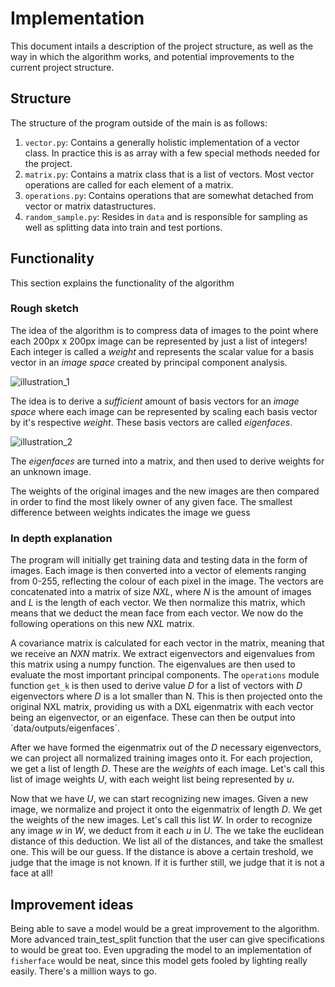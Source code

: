 # Implementation
This document intails a description of the project structure, as well as the way in which the algorithm works, and potential improvements to the current project structure.
## Structure
  The structure of the program outside of the main is as follows:
  1) `vector.py`: Contains a generally holistic implementation of a vector class. In practice this is as array with a few special methods needed for the project.
  2) `matrix.py`: Contains a matrix class that is a list of vectors. Most vector operations are called for each element of a matrix.
  3) `operations.py`: Contains operations that are somewhat detached from vector or matrix datastructures.
  4) `random_sample.py`: Resides in `data` and is responsible for sampling as well as splitting data into train and test portions.
## Functionality
This section explains the functionality of the algorithm
### Rough sketch
The idea of the algorithm is to compress data of images to the point where each 200px x 200px image can be represented by just a list of integers! Each integer is 
called a _weight_ and represents the scalar value for a basis vector in an _image space_ created by principal component analysis. 

![illustration_1](https://user-images.githubusercontent.com/100348027/223536400-48880ea8-be11-4909-ae02-4fbd4e681133.jpg)

The idea is to derive a _sufficient_ amount of basis vectors for an _image space_ where each image can be represented by scaling each basis vector by it's respective _weight_.
These basis vectors are called _eigenfaces_.

![illustration_2](https://user-images.githubusercontent.com/100348027/223538000-f84fefb6-aace-48ec-b484-7952b71b60e2.jpg)

The _eigenfaces_ are turned into a matrix, and then used to derive weights for an unknown image. 


The weights of the original images and the new images are then compared in order to find the 
most likely owner of any given face. The smallest difference between weights indicates the image we guess

### In depth explanation

The program will initially get training data and testing data in the form of images. 
Each image is then converted into a vector of elements ranging from 0-255, reflecting the colour of each pixel in the image. 
The vectors are concatenated into a matrix of size _NXL_, where _N_ is the amount of images and _L_ is the length of each vector. We then normalize this matrix, 
which means that we deduct the mean face from each vector. We now do the following operations on this new _NXL_ matrix.

A covariance matrix is calculated for each vector in the matrix, meaning that we receive an _NXN_ matrix. We extract eigenvectors and eigenvalues from this
matrix using a numpy function. The eigenvalues are then used to evaluate the most important principal components. The `operations` module function `get_k` is then used
to derive value _D_ for a list of vectors with _D_ eigenvectors where _D_ is a lot smaller than N. This is then projected onto the original NXL matrix, providing 
us with a DXL eigenmatrix with each vector being an eigenvector, or an eigenface. These can then be output into `data/outputs/eigenfaces´.

After we have formed the eigenmatrix out of the _D_ necessary eigenvectors, we can project all normalized training images onto it. For each projection, we get a list
of length _D_. These are the _weights_ of each image. Let's call this list of image weights _U_, with each weight list being represented by _u_.

Now that we have _U_, we can start recognizing new images. Given a new image, we normalize and project it onto the eigenmatrix of length _D_. We get the weights of the new images.
Let's call this list _W_. In order to recognize any image _w_ in _W_, we deduct from it each _u_ in _U_. The we take the euclidean distance of this deduction. We list 
all of the distances, and take the smallest one. This will be our guess. If the distance is above a certain treshold, we judge that the image is not known. If it is
further still, we judge that it is not a face at all!

## Improvement ideas
Being able to save a model would be a great improvement to the algorithm. More advanced train_test_split function that the user can give specifications to 
would be great too. Even upgrading the model to an implementation of `fisherface` would be neat, since this model gets fooled by lighting really easily. There's a million ways to go.
